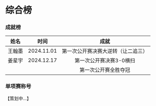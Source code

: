 # 综合榜

### 成就榜

|  姓名  |    时间    |                成就                 |
| :----: | :--------: | :--------------------------------: |
| 王翰墨 | 2024.11.01 | 第一次公开赛决赛大逆转（让二追三）    |
| 姜星宇 | 2024.12.17 |      第一次公开赛决赛3-0横扫         |
|        |            |      第一次公开赛全胜夺冠           |

### 单项赛称号

【策划中...】
